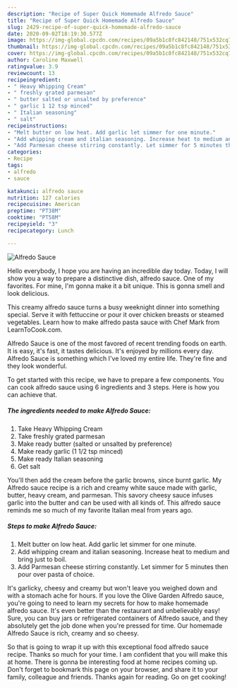 ```yaml
---
description: "Recipe of Super Quick Homemade Alfredo Sauce"
title: "Recipe of Super Quick Homemade Alfredo Sauce"
slug: 2429-recipe-of-super-quick-homemade-alfredo-sauce
date: 2020-09-02T18:19:30.577Z
image: https://img-global.cpcdn.com/recipes/09a5b1c8fc842148/751x532cq70/alfredo-sauce-recipe-main-photo.jpg
thumbnail: https://img-global.cpcdn.com/recipes/09a5b1c8fc842148/751x532cq70/alfredo-sauce-recipe-main-photo.jpg
cover: https://img-global.cpcdn.com/recipes/09a5b1c8fc842148/751x532cq70/alfredo-sauce-recipe-main-photo.jpg
author: Caroline Maxwell
ratingvalue: 3.9
reviewcount: 13
recipeingredient:
- " Heavy Whipping Cream"
- " freshly grated parmesan"
- " butter salted or unsalted by preference"
- " garlic 1 12 tsp minced"
- " Italian seasoning"
- " salt"
recipeinstructions:
- "Melt butter on low heat. Add garlic let simmer for one minute."
- "Add whipping cream and italian seasoning. Increase heat to medium and bring just to boil."
- "Add Parmesan cheese stirring constantly. Let simmer for 5 minutes then pour over pasta of choice."
categories:
- Recipe
tags:
- alfredo
- sauce

katakunci: alfredo sauce 
nutrition: 127 calories
recipecuisine: American
preptime: "PT38M"
cooktime: "PT58M"
recipeyield: "3"
recipecategory: Lunch

---
```



![Alfredo Sauce](https://img-global.cpcdn.com/recipes/09a5b1c8fc842148/751x532cq70/alfredo-sauce-recipe-main-photo.jpg)

Hello everybody, I hope you are having an incredible day today. Today, I will show you a way to prepare a distinctive dish, alfredo sauce. One of my favorites. For mine, I'm gonna make it a bit unique. This is gonna smell and look delicious.

This creamy alfredo sauce turns a busy weeknight dinner into something special. Serve it with fettuccine or pour it over chicken breasts or steamed vegetables. Learn how to make alfredo pasta sauce with Chef Mark from LearnToCook.com.

Alfredo Sauce is one of the most favored of recent trending foods on earth. It is easy, it's fast, it tastes delicious. It's enjoyed by millions every day. Alfredo Sauce is something which I've loved my entire life. They're fine and they look wonderful.


To get started with this recipe, we have to prepare a few components. You can cook alfredo sauce using 6 ingredients and 3 steps. Here is how you can achieve that.

<!--inarticleads1-->

##### The ingredients needed to make Alfredo Sauce:

1. Take  Heavy Whipping Cream
1. Take  freshly grated parmesan
1. Make ready  butter (salted or unsalted by preference)
1. Make ready  garlic (1 1/2 tsp minced)
1. Make ready  Italian seasoning
1. Get  salt


You&#39;ll then add the cream before the garlic browns, since burnt garlic. My Alfredo sauce recipe is a rich and creamy white sauce made with garlic, butter, heavy cream, and parmesan. This savory cheesy sauce infuses garlic into the butter and can be used with all kinds of. This alfredo sauce reminds me so much of my favorite Italian meal from years ago. 

<!--inarticleads2-->

##### Steps to make Alfredo Sauce:

1. Melt butter on low heat. Add garlic let simmer for one minute.
1. Add whipping cream and italian seasoning. Increase heat to medium and bring just to boil.
1. Add Parmesan cheese stirring constantly. Let simmer for 5 minutes then pour over pasta of choice.


It&#39;s garlicky, cheesy and creamy but won&#39;t leave you weighed down and with a stomach ache for hours. If you love the Olive Garden Alfredo sauce, you&#39;re going to need to learn my secrets for how to make homemade alfredo sauce. It&#39;s even better than the restaurant and unbelievably easy! Sure, you can buy jars or refrigerated containers of Alfredo sauce, and they absolutely get the job done when you&#39;re pressed for time. Our homemade Alfredo Sauce is rich, creamy and so cheesy. 

So that is going to wrap it up with this exceptional food alfredo sauce recipe. Thanks so much for your time. I am confident that you will make this at home. There is gonna be interesting food at home recipes coming up. Don't forget to bookmark this page on your browser, and share it to your family, colleague and friends. Thanks again for reading. Go on get cooking!
